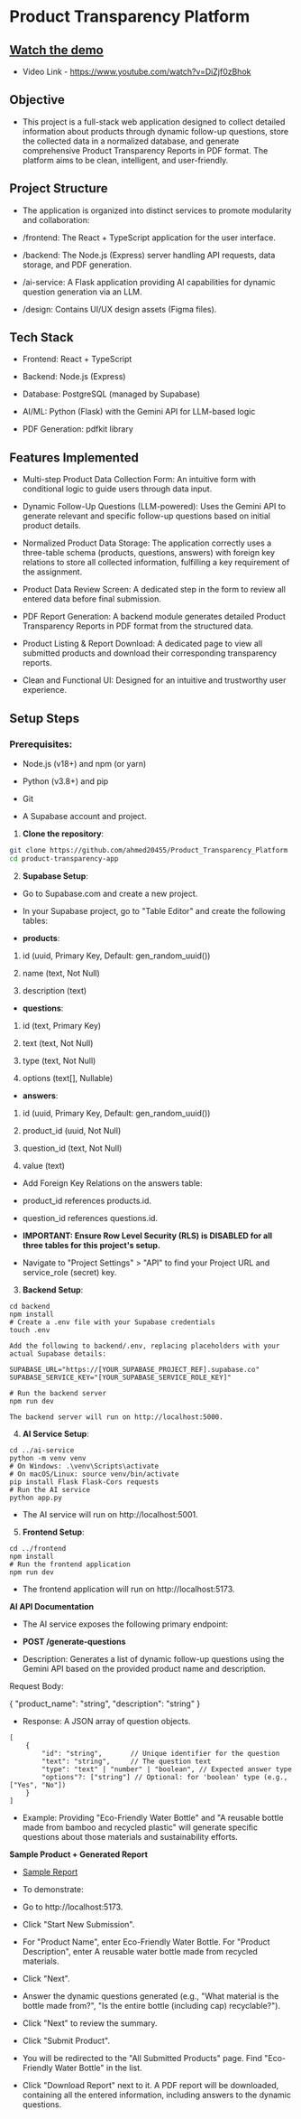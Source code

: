 # Product Transparency Platform

## [Watch the demo](https://www.youtube.com/watch?v=DiZjf0zBhok)
- Video Link - https://www.youtube.com/watch?v=DiZjf0zBhok

## Objective
- This project is a full-stack web application designed to collect detailed information about products through dynamic follow-up questions, store the collected data in a normalized database, and generate comprehensive Product Transparency Reports in PDF format. The platform aims to be clean, intelligent, and user-friendly.

## Project Structure
- The application is organized into distinct services to promote modularity and collaboration:

- /frontend: The React + TypeScript application for the user interface.

- /backend: The Node.js (Express) server handling API requests, data storage, and PDF generation.

- /ai-service: A Flask application providing AI capabilities for dynamic question generation via an LLM.

- /design: Contains UI/UX design assets (Figma files).

## Tech Stack
- Frontend: React + TypeScript

- Backend: Node.js (Express)

- Database: PostgreSQL (managed by Supabase)

- AI/ML: Python (Flask) with the Gemini API for LLM-based logic

- PDF Generation: pdfkit library

## Features Implemented
- Multi-step Product Data Collection Form: An intuitive form with conditional logic to guide users through data input.

- Dynamic Follow-Up Questions (LLM-powered): Uses the Gemini API to generate relevant and specific follow-up questions based on initial product details.

- Normalized Product Data Storage: The application correctly uses a three-table schema (products, questions, answers) with foreign key relations to store all collected information, fulfilling a key requirement of the assignment.

- Product Data Review Screen: A dedicated step in the form to review all entered data before final submission.

- PDF Report Generation: A backend module generates detailed Product Transparency Reports in PDF format from the structured data.

- Product Listing & Report Download: A dedicated page to view all submitted products and download their corresponding transparency reports.

- Clean and Functional UI: Designed for an intuitive and trustworthy user experience.

## Setup Steps
### Prerequisites:

- Node.js (v18+) and npm (or yarn)

- Python (v3.8+) and pip

- Git

- A Supabase account and project.

1. **Clone the repository**:
 ```bash
git clone https://github.com/ahmed20455/Product_Transparency_Platform
cd product-transparency-app
```
2. **Supabase Setup**:

- Go to Supabase.com and create a new project.

- In your Supabase project, go to "Table Editor" and create the following tables:

- **products**:

1. id (uuid, Primary Key, Default: gen_random_uuid())

2. name (text, Not Null)

3. description (text)



- **questions**:

1. id (text, Primary Key)

2. text (text, Not Null)

3. type (text, Not Null)

4. options (text[], Nullable)

- **answers**:

1. id (uuid, Primary Key, Default: gen_random_uuid())

2. product_id (uuid, Not Null)

3. question_id (text, Not Null)

4. value (text)

- Add Foreign Key Relations on the answers table:

- product_id references products.id.

- question_id references questions.id.

- **IMPORTANT: Ensure Row Level Security (RLS) is DISABLED for all three tables for this project's setup.**

- Navigate to "Project Settings" > "API" to find your Project URL and service_role (secret) key.

3. **Backend Setup**:
```
cd backend
npm install
# Create a .env file with your Supabase credentials
touch .env

Add the following to backend/.env, replacing placeholders with your actual Supabase details:

SUPABASE_URL="https://[YOUR_SUPABASE_PROJECT_REF].supabase.co"
SUPABASE_SERVICE_KEY="[YOUR_SUPABASE_SERVICE_ROLE_KEY]"

# Run the backend server
npm run dev

The backend server will run on http://localhost:5000.
```

4. **AI Service Setup**:
```
cd ../ai-service
python -m venv venv
# On Windows: .\venv\Scripts\activate
# On macOS/Linux: source venv/bin/activate
pip install Flask Flask-Cors requests
# Run the AI service
python app.py
```
- The AI service will run on http://localhost:5001.

5. **Frontend Setup**:
```
cd ../frontend
npm install
# Run the frontend application
npm run dev
```
- The frontend application will run on http://localhost:5173.

**AI API Documentation**
- The AI service exposes the following primary endpoint:

- **POST /generate-questions**
- Description: Generates a list of dynamic follow-up questions using the Gemini API based on the provided product name and description.

Request Body:

{
    "product_name": "string",
    "description": "string"
}

- Response: A JSON array of question objects.
```
[
    {
        "id": "string",       // Unique identifier for the question
        "text": "string",     // The question text
        "type": "text" | "number" | "boolean", // Expected answer type
        "options"?: ["string"] // Optional: for 'boolean' type (e.g., ["Yes", "No"])
    }
]
```
- Example: Providing "Eco-Friendly Water Bottle" and "A reusable bottle made from bamboo and recycled plastic" will generate specific questions about those materials and sustainability efforts.

**Sample Product + Generated Report**

- [Sample Report](./screenshot(467).png)

- To demonstrate:

- Go to http://localhost:5173.

- Click "Start New Submission".

- For "Product Name", enter Eco-Friendly Water Bottle. For "Product Description", enter A reusable water bottle made from recycled materials.

- Click "Next".

- Answer the dynamic questions generated (e.g., "What material is the bottle made from?", "Is the entire bottle (including cap) recyclable?").

- Click "Next" to review the summary.

- Click "Submit Product".

- You will be redirected to the "All Submitted Products" page. Find "Eco-Friendly Water Bottle" in the list.

- Click "Download Report" next to it. A PDF report will be downloaded, containing all the entered information, including answers to the dynamic questions.
